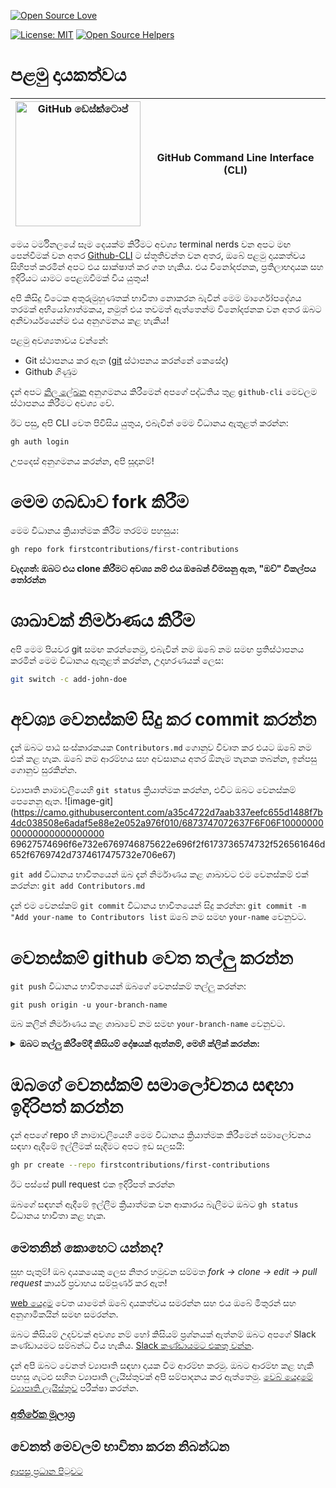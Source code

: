 
<!-- This section includes badges related to open source, license, and community engagement. -->


[![Open Source Love](https://badges.frapsoft.com/os/v1/open-source.svg?v=103)](https://github.com/ellerbrock/open-source-badges/)

[![License: MIT](https://img.shields.io/badge/License-MIT-green.svg)](https://opensource.org/licenses/MIT)
[![Open Source Helpers](https://www.codetriage.com/roshanjossey/first-contributions/badges/users.svg)](https://www.codetriage.com/roshanjossey/first-contributions)


# පළමු දායකත්වය

| <img alt="GitHub ඩෙස්ක්ටොප්" src="https://cdn.icon-icons.com/icons2/2157/PNG/512/github_git_hub_logo_icon_132878.png" width="200"> | GitHub Command Line Interface (CLI) |
|------------------------------------------------------------------------------------------------------------------------------------------------------------------------------------------------------------------------------------------------------------------------------------------------------|---------------------------------------|

මෙය ටර්මිනලයේ සෑම දෙයක්ම කිරීමට අවශ්‍ය terminal nerds වන අපට මඟ පෙන්වීමක් වන අතර [Github-CLI](https://cli.github.com/) ට ස්තූතිවන්ත වන අතර, ඔබේ පළමු දායකත්වය සිහිපත් කරමින් අපට එය සාක්ෂාත් කර ගත හැකිය. එය විනෝදජනක, ප්‍රතිලාභදායක සහ ඉදිරියට යාමට පෙළඹවීමක් විය යුතුය!

අපි කිසිදු විටෙක අතුරුමුහුණතක් භාවිතා නොකරන බැවින් මෙම මාර්ගෝපදේශය තරමක් අභියෝගාත්මකය, නමුත් එය තවමත් ඇත්තෙන්ම විනෝදජනක වන අතර ඔබට අනිවාර්යයෙන්ම එය අනුගමනය කළ හැකිය!

පළමු අවශ්‍යතාවය වන්නේ:
- Git ස්ථාපනය කර ඇත ([git](https://git-scm.com/downloads) ස්ථාපනය කරන්නේ කෙසේද)
- Github ගිණුම


දැන් අපට [නිල ලේඛන](https://github.com/cli/cli#installation) අනුගමනය කිරීමෙන් අපගේ පද්ධතිය තුළ `github-cli` මෙවලම ස්ථාපනය කිරීමට අවශ්‍ය වේ.

ඊට පසු, අපි CLI වෙත පිවිසිය යුතුය, එබැවින් මෙම විධානය ඇතුළත් කරන්න:
```bash 
gh auth login
```

උපදෙස් අනුගමනය කරන්න, අපි සූදානම්!

# මෙම ගබඩාව fork කිරීම

මෙම විධානය ක්‍රියාත්මක කිරීම තරම්ම පහසුය:

```bash
gh repo fork firstcontributions/first-contributions
```

**වැදගත්: ඔබට එය clone කිරීමට අවශ්‍ය නම් එය ඔබෙන් විමසනු ඇත, "ඔව්" විකල්පය තෝරන්න**

# ශාඛාවක් නිර්මාණය කිරීම

අපි මෙම පියවර git සමඟ කරන්නෙමු, එබැවින් නම ඔබේ නම සමඟ ප්‍රතිස්ථාපනය කරමින් මෙම විධානය ඇතුළත් කරන්න, උදාහරණයක් ලෙස:

```bash 
git switch -c add-john-doe
```
# අවශ්‍ය වෙනස්කම් සිදු කර commit කරන්න
දැන් ඔබට පාඨ සංස්කාරකයක `Contributors.md` ගොනුව විවෘත කර එයට ඔබේ නම එක් කළ හැක. ඔබේ නම ආරම්භය සහ අවසානය අතර ඕනෑම තැනක තබන්න, ඉන්පසු ගොනුව සුරකින්න.

ව්‍යාපෘති නාමාවලියෙහි `git status` ක්‍රියාත්මක කරන්න, එවිට ඔබට වෙනස්කම් පෙනෙනු ඇත.
![image-git](https://camo.githubusercontent.com/a35c4722d7aab337eefc655d1488f7b4dc038508e6adaf5e88e2e052a976f010/6873747072637F6F06F1000000000000000000000000 69627574696f6e732e6769746875622e696f2f6173736574732f526561646d652f6769742d7374617475732e706e67)

`git add` විධානය භාවිතයෙන් ඔබ දැන් නිර්මාණය කළ ශාඛාවට එම වෙනස්කම් එක් කරන්න:
`git add Contributors.md`

දැන් එම වෙනස්කම් `git commit` විධානය භාවිතයෙන් සිදු කරන්න:
`git commit -m "Add your-name to Contributors list`
ඔබේ නම සමඟ `your-name` වෙනුවට.


# වෙනස්කම් github වෙත තල්ලු කරන්න
`git push` විධානය භාවිතයෙන් ඔබගේ වෙනස්කම් තල්ලු කරන්න:

```
git push origin -u your-branch-name
```
ඔබ කලින් නිර්මාණය කළ ශාඛාවේ නම සමඟ `your-branch-name` වෙනුවට.

<details><summary><strong>ඔබට තල්ලු කිරීමේදී කිසියම් දෝෂයක් ඇත්නම්, මෙහි ක්ලික් කරන්න:</strong></summary>

- ### Authentication Error
     <pre>දුරස්ථ: මුරපද සත්‍යාපනය සඳහා වන සහාය 2021 අගෝස්තු 13 දින ඉවත් කරන ලදී. කරුණාකර ඒ වෙනුවට පුද්ගලික ප්‍රවේශ ටෝකනයක් භාවිතා කරන්න.
  දුරස්ථ: කරුණාකර වැඩි විස්තර සඳහා https://github.blog/2020-12-15-token-authentication-requirements-for-git-operations/ බලන්න.
  මාරක: 'https://github.com/<your-username>/first-contributions.git/'</pre> සඳහා සත්‍යාපනය අසාර්ථක විය
  [GitHub හි නිබන්ධනය](https://docs.github.com/en/authentication/connecting-to-github-with-ssh/adding-a-new-ssh-key-to-your-github-account) වෙත යන්න ඔබගේ ගිණුමට SSH යතුරක් උත්පාදනය කිරීම සහ වින්‍යාස කිරීම.
  
</details>     


# ඔබගේ වෙනස්කම් සමාලෝචනය සඳහා ඉදිරිපත් කරන්න
දැන් අපගේ repo හි නාමාවලියෙහි මෙම විධානය ක්‍රියාත්මක කිරීමෙන් සමාලෝචනය සඳහා ඇදීමේ ඉල්ලීමක් සෑදීමට අපට ඉඩ සලසයි:

```bash 
gh pr create --repo firstcontributions/first-contributions
```

ඊට පස්සේ pull request එක ඉදිරිපත් කරන්න

ඔබගේ සඳහන් ඇදීමේ ඉල්ලීම ක්‍රියාත්මක වන ආකාරය බැලීමට ඔබට `gh status` විධානය භාවිතා කළ හැක.

## මෙතනින් කොහෙට යන්නද?

සුභ පැතුම්! ඔබ දායකයෙකු ලෙස නිතර හමුවන සම්මත _fork -> clone -> edit -> pull request_ කාර්ය ප්‍රවාහය සම්පූර්ණ කර ඇත!

[web යෙදුම](https://firstcontributions.github.io/#social-share) වෙත යාමෙන් ඔබේ දායකත්වය සමරන්න සහ එය ඔබේ මිතුරන් සහ අනුගාමිකයින් සමඟ සමරන්න.

ඔබට කිසියම් උදව්වක් අවශ්‍ය නම් හෝ කිසියම් ප්‍රශ්නයක් ඇත්නම් ඔබට අපගේ Slack කණ්ඩායමට සම්බන්ධ විය හැකිය. [Slack කණ්ඩායමට එකතු වන්න](https://join.slack.com/t/firstcontributors/shared_invite/zt-vchl8cde-S0KstI_jyCcGEEj7rSTQiA).

දැන් අපි ඔබට වෙනත් ව්‍යාපෘති සඳහා දායක වීම ආරම්භ කරමු. ඔබට ආරම්භ කළ හැකි පහසු ගැටළු සහිත ව්‍යාපෘති ලැයිස්තුවක් අපි සම්පාදනය කර ඇත්තෙමු. [වෙබ් යෙදුමේ ව්‍යාපෘති ලැයිස්තුව](https://firstcontributions.github.io/#project-list) පරීක්ෂා කරන්න.

### [අතිරේක මූලාශ්‍ර](අතිරේක-ද්‍රව්‍ය/git_workflow_scenarios/additional-material.md)

## වෙනත් මෙවලම් භාවිතා කරන නිබන්ධන

[ආපසු ප්‍රධාන පිටුවට](https://github.com/firstcontributions/first-contributions#tutorials-using-other-tools)